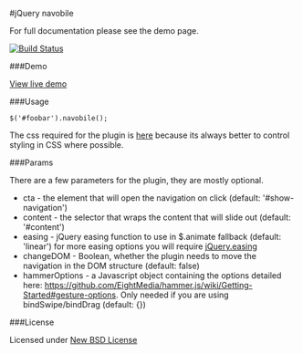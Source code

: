 #jQuery navobile

For full documentation please see the demo page.

[![Build Status](https://travis-ci.org/madebymade/jquery-navobile.png?branch=master)](https://travis-ci.org/madebymade/jquery-navobile)

###Demo

[View live demo](http://madebymade.github.io/jquery-navobile)

###Usage

`$('#foobar').navobile();`

The css required for the plugin is [here](https://raw.github.com/madebymade/jquery-navobile/master/src/jquery.navobile.css) because its always better to control styling in CSS where possible.

###Params

There are a few parameters for the plugin, they are mostly optional.

* cta - the element that will open the navigation on click (default: '#show-navigation')
* content - the selector that wraps the content that will slide out (default: '#content')
* easing - jQuery easing function to use in $.animate fallback (default: 'linear') for more easing options you will require [jQuery.easing](http://gsgd.co.uk/sandbox/jquery/easing/)
* changeDOM - Boolean, whether the plugin needs to move the navigation in the DOM structure (default: false)
* hammerOptions - a Javascript object containing the options detailed here: https://github.com/EightMedia/hammer.js/wiki/Getting-Started#gesture-options. Only needed if you are using bindSwipe/bindDrag (default: {})

###License

Licensed under [New BSD License](https://github.com/madebymade/jquery-navobile/blob/master/license.txt)
